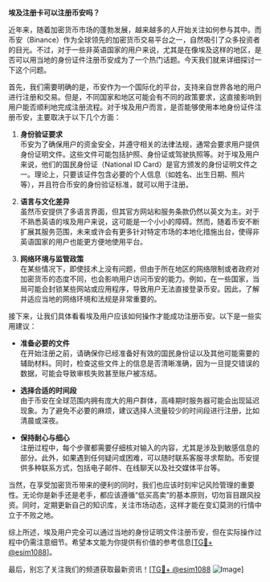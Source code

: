 **埃及注册卡可以注册币安吗？**

近年来，随着加密货币市场的蓬勃发展，越来越多的人开始关注如何参与其中。而币安（Binance）作为全球领先的加密货币交易平台之一，自然吸引了众多投资者的目光。不过，对于一些非英语国家的用户来说，尤其是在像埃及这样的地区，是否可以用当地的身份证件注册币安成为了一个热门话题。今天我们就来详细探讨一下这个问题。

首先，我们需要明确的是，币安作为一个国际化的平台，支持来自世界各地的用户进行注册和交易。但是，不同国家和地区可能会有不同的政策要求，这直接影响到用户能否顺利地完成注册流程。对于埃及用户而言，是否能够使用本地身份证件注册币安，主要取决于以下几个方面：

1. **身份验证要求**  
   币安为了确保用户的资金安全，并遵守相关的法律法规，通常会要求用户提供身份证明文件。这些文件可能包括护照、身份证或驾驶执照等。对于埃及用户来说，他们的国民身份证（National ID Card）是官方颁发的身份证明文件之一。理论上，只要该证件包含必要的个人信息（如姓名、出生日期、照片等），并且符合币安的身份验证标准，就可以用于注册。

2. **语言与文化差异**  
   虽然币安提供了多语言界面，但其官方网站和服务条款仍然以英文为主。对于不熟悉英语的埃及用户来说，这可能是一个小小的障碍。然而，随着币安不断扩展其服务范围，未来或许会有更多针对特定市场的本地化措施出台，使得非英语国家的用户也能更方便地使用平台。

3. **网络环境与监管政策**  
   在某些情况下，即使技术上没有问题，但由于所在地区的网络限制或者政府对加密货币的态度不同，也会影响用户访问币安的能力。例如，在一些国家，当局可能会封锁某些网站或应用程序，导致用户无法直接登录币安。因此，了解并适应当地的网络环境和法规是非常重要的。

接下来，让我们具体看看埃及用户应该如何操作才能成功注册币安。以下是一些实用建议：

- **准备必要的文件**  
  在开始注册之前，请确保你已经准备好有效的国民身份证以及其他可能需要的辅助材料。同时，检查这些文件上的信息是否清晰准确，因为一旦提交错误的数据，可能会导致审核失败甚至账户被冻结。

- **选择合适的时间段**  
  由于币安在全球范围内拥有庞大的用户群体，高峰期时服务器可能会出现延迟现象。为了避免不必要的麻烦，建议选择人流量较少的时间段进行注册，比如清晨或深夜。

- **保持耐心与细心**  
  注册过程中，每个步骤都需要仔细核对输入的内容，尤其是涉及到敏感信息的部分。此外，如果遇到任何疑问或困难，可以随时联系客服寻求帮助。币安提供多种联系方式，包括电子邮件、在线聊天以及社交媒体平台等。

当然，在享受加密货币带来的便利的同时，我们也应该时刻牢记风险管理的重要性。无论你是新手还是老手，都应该遵循“低买高卖”的基本原则，切勿盲目跟风投资。同时，定期更新自己的知识库，关注市场动态，这样才能在变幻莫测的行情中立于不败之地。

综上所述，埃及用户完全可以通过当地的身份证明文件注册币安，但在实际操作过程中仍需注意细节。希望本文能为你提供有价值的参考信息[[TG💪+ @esim1088](https://t.me/s/esim1088)]。

最后，别忘了关注我们的频道获取最新资讯！[[TG💪+ @esim1088](https://t.me/s/esim1088) ![Image](https://i.postimg.cc/4NQfJmqS/Snipaste-2025-05-13-00-14-12.png)]